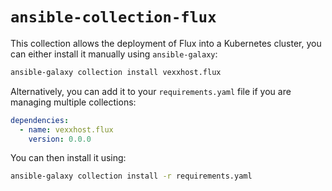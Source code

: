 # `ansible-collection-flux`

This collection allows the deployment of Flux into a Kubernetes cluster, you can
either install it manually using `ansible-galaxy`:

```bash
ansible-galaxy collection install vexxhost.flux
```

Alternatively, you can add it to your `requirements.yaml` file if you are managing
multiple collections:

<!--
x-release-please-start-version
-->

```yaml
dependencies:
  - name: vexxhost.flux
    version: 0.0.0
```

<!--
x-release-please-end
-->

You can then install it using:

```bash
ansible-galaxy collection install -r requirements.yaml
```
